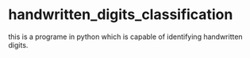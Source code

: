 # handwritten_digits_classification
this is a programe in python which is capable of identifying handwritten digits.
